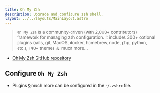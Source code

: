 ```yaml
---
title: Oh My Zsh
description: Upgrade and configure zsh shell.
layout: ../../layouts/MainLayout.astro
---
```


> `Oh My Zsh` is a community-driven (with 2,000+ contributors) framework for managing zsh configuration. It includes 300+ optional plugins (rails, git, MacOS, docker, homebrew, node, php, python, etc.), 140+ themes ＆ much more…
* [Oh My Zsh GitHub repository](https://github.com/ohmyzsh/ohmyzsh)

## Configure `Oh My Zsh`

* Plugins＆much more can be configured in the `~/.zshrc` file.
